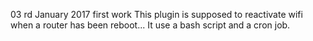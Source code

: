 03 rd January 2017
first work
This plugin is supposed to reactivate wifi when a router has been reboot...
It use a bash script and a cron job.